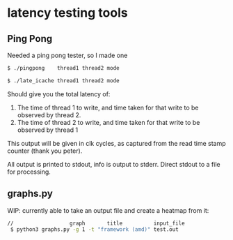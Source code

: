 # latency testing tools

## Ping Pong
Needed a ping pong tester, so I made one
```bash
$ ./pingpong    thread1 thread2 mode

$ ./late_icache thread1 thread2 mode
```
Should give you the total latency of:
1. The time of thread 1 to write, and time taken for that write to be observed by thread 2.
2. The time of thread 2 to write, and time taken for that write to be observed by thread 1

This output will be given in clk cycles, as captured from the read time stamp counter (thank you peter).

All output is printed to stdout, info is output to stderr. Direct stdout to a file for processing.


## graphs.py
WIP: currently able to take an output file and create a heatmap from it:
```bash
//                  graph       title          input_file
 $ python3 graphs.py -g 1 -t "framework (amd)" test.out
```
